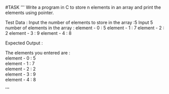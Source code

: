 #TASK
'''
Write a program in C to store n elements in an array and print the elements using pointer.

Test Data :
Input the number of elements to store in the array :5
Input 5 number of elements in the array :
element - 0 : 5
element - 1 : 7
element - 2 : 2
element - 3 : 9
element - 4 : 8

Expected Output :

 The elements you entered are :                                                                               
 element - 0 : 5                                                                                              
 element - 1 : 7                                                                                              
 element - 2 : 2                                                                                              
 element - 3 : 9                                                                                              
 element - 4 : 8   


'''
